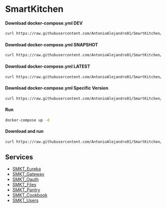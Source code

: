 # SmartKitchen

#### Download docker-compose.yml DEV

```bash
curl https://raw.githubusercontent.com/AntonioAlejandro01/SmartKitchen/main/dev/docker-compose.yml -o ./docker-compose.yml
```

#### Download docker-compose.yml SNAPSHOT

```bash
curl https://raw.githubusercontent.com/AntonioAlejandro01/SmartKitchen/main/snapshot/docker-compose.yml -o ./docker-compose.yml
```

#### Download docker-compose.yml LATEST

```bash
curl https://raw.githubusercontent.com/AntonioAlejandro01/SmartKitchen/main/version/latest/docker-compose.yml -o ./docker-compose.yml
```

#### Download docker-compose.yml Specific Version

```bash
curl https://raw.githubusercontent.com/AntonioAlejandro01/SmartKitchen/main/version/1.0.0/docker-compose.yml -o ./docker-compose.yml
```

#### Run

```bash
docker-compose up -d
```

#### Download and run

```bash
curl https://raw.githubusercontent.com/AntonioAlejandro01/SmartKitchen/main/version/1.0.0/docker-compose.yml -o ./docker-compose.yml | docker-compose up -d
```

## Services
- [SMKT_Eureka](https://github.com/AntonioAlejandro01/SMKT_Eureka)
- [SMKT_Gateway](https://github.com/AntonioAlejandro01/SMKT_Gateway)
- [SMKT_Oauth](https://github.com/AntonioAlejandro01/SMKT_Oauth)
- [SMKT_Files](https://github.com/AntonioAlejandro01/SMKT_Files)
- [SMKT_Pantry](https://github.com/AntonioAlejandro01/SMKT_Pantry)
- [SMKT_Cookbook](https://github.com/AntonioAlejandro01/SMKT_Cookbook)
- [SMKT_Users](https://github.com/AntonioAlejandro01/SMKT_Users)
